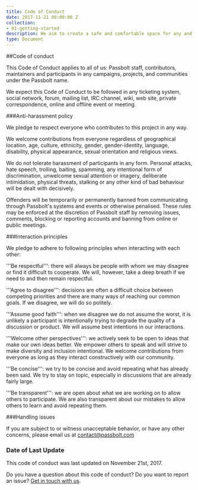 ```yaml
---
title: Code of Conduct
date: 2017-11-21 00:00:00 Z
collection:
- 01-getting-started
description: We aim to create a safe and comfortable space for any and every community member.
type: Document
---
```


##Code of conduct

This Code of Conduct applies to all of us: Passbolt staff, contributors, maintainers and participants in any campaigns, projects, and communities under the Passbolt name.


We expect this Code of Conduct to be followed in any ticketing system, social network, forum, mailing list, IRC channel, wiki, web site, private correspondence, online and offline event or meeting.

###Anti-harassment policy

We pledge to respect everyone who contributes to this project in any way.

We welcome contributions from everyone regardless of geographical location, age, culture, ethnicity, gender, gender-identity, language, disability, physical appearance, sexual orientation and religious views.

We do not tolerate harassment of participants in any form. Personal attacks, hate speech, trolling, baiting, spamming, any intentional form of discrimination, unwelcome sexual attention or imagery, deliberate intimidation, physical threats, stalking or any other kind of bad behaviour will be dealt with decisively.

Offenders will be temporarily or permanently banned from communicating through Passbolt's systems and events or otherwise penalised. These rules may be enforced at the discretion of Passbolt staff by removing issues, comments, blocking or reporting accounts and banning from online or public meetings. 

###Interaction principles

We pledge to adhere to following principles when interacting with each other:

'''Be respectful''': there will always be people with whom we may disagree or find it difficult to cooperate. We will, however, take a deep breath if we need to and then remain respectful.


'''Agree to disagree''': decisions are often a difficult choice between competing priorities and there are many ways of reaching our common goals. If we disagree, we will do so politely.


'''Assume good faith''': when we disagree we do not assume the worst, it is unlikely a participant is intentionally trying to degrade the quality of a discussion or product. We will assume best intentions in our interactions.


'''Welcome other perspectives''': we actively seek to be open to ideas that make our own ideas better. We empower others to speak and will strive to make diversity and inclusion intentional. We welcome contributions from everyone as long as they interact constructively with our community.


'''Be concise''': we try to be concise and avoid repeating what has already been said. We try to stay on topic, especially in discussions that are already fairly large.


'''Be transparent''': we are open about what we are working on to allow others to participate. We are also transparent about our mistakes to allow others to
learn and avoid repeating them.

###Handling issues

If you are subject to or witness unacceptable behavior, or have any other concerns, please email us at <a href="mailto:contact@passbolt.com">contact@passbolt.com</a>


### Date of Last Update

This code of conduct was last updated on November 21st, 2017.

Do you have a question about this code of conduct? Do you want to report an issue? <a href="mailto:contact@passbolt.com" class="button primary">Get in touch with us</a>.
